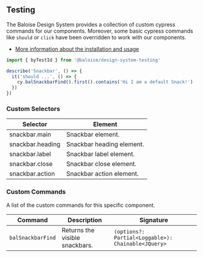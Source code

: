 ## Testing

The Baloise Design System provides a collection of custom cypress commands for our components. Moreover, some basic cypress commands like `should` or `click` have been overridden to work with our components.

- [More information about the installation and usage](?path=/docs/development-testing--page)

<!-- START: human documentation -->

```typescript
import { byTestId } from '@baloise/design-system-testing'

describe('Snackbar', () => {
  it('should ...', () => {
    cy.balSnackbarFind().first().contains('Hi I am a default Snack!')
  })
})
```

### Custom Selectors

| Selector         | Element                   |
| ---------------- | ------------------------- |
| snackbar.main    | Snackbar element.         |
| snackbar.heading | Snackbar heading element. |
| snackbar.label   | Snackbar label element.   |
| snackbar.close   | Snackbar close element.   |
| snackbar.action  | Snackbar action element.  |

<!-- END: human documentation -->

### Custom Commands

A list of the custom commands for this specific component.

| Command           | Description                    | Signature                                          |
| ----------------- | ------------------------------ | -------------------------------------------------- |
| `balSnackbarFind` | Returns the visible snackbars. | `(options?: Partial<Loggable>): Chainable<JQuery>` |
